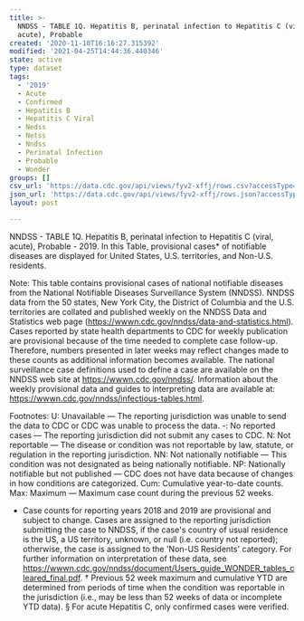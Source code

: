 ```yaml
---
title: >-
  NNDSS - TABLE 1Q. Hepatitis B, perinatal infection to Hepatitis C (viral,
  acute), Probable
created: '2020-11-10T16:16:27.315392'
modified: '2021-04-25T14:44:36.440346'
state: active
type: dataset
tags:
  - '2019'
  - Acute
  - Confirmed
  - Hepatitis B
  - Hepatitis C Viral
  - Nedss
  - Netss
  - Nndss
  - Perinatal Infection
  - Probable
  - Wonder
groups: []
csv_url: 'https://data.cdc.gov/api/views/fyv2-xffj/rows.csv?accessType=DOWNLOAD'
json_url: 'https://data.cdc.gov/api/views/fyv2-xffj/rows.json?accessType=DOWNLOAD'
layout: post

---
```

NNDSS - TABLE 1Q.  Hepatitis B, perinatal infection to Hepatitis C (viral, acute), Probable - 2019. In this Table, provisional cases* of notifiable diseases are displayed for United States, U.S. territories, and Non-U.S. residents. 

Note: 
This table contains provisional cases of national notifiable diseases from the National Notifiable Diseases Surveillance System (NNDSS). NNDSS data from the 50 states, New York City, the District of Columbia and the U.S. territories are collated and published weekly on the NNDSS Data and Statistics web page (https://wwwn.cdc.gov/nndss/data-and-statistics.html). Cases reported by state health departments to CDC for weekly publication are provisional because of the time needed to complete case follow-up. Therefore, numbers presented in later weeks may reflect changes made to these counts as additional information becomes available. The national surveillance case definitions used to define a case are available on the NNDSS web site at https://wwwn.cdc.gov/nndss/. Information about the weekly provisional data and guides to interpreting data are available at: https://wwwn.cdc.gov/nndss/infectious-tables.html. 

Footnotes:
U: Unavailable — The reporting jurisdiction was unable to send the data to CDC or CDC was unable to process the data.
-: No reported cases — The reporting jurisdiction did not submit any cases to CDC.
N: Not reportable — The disease or condition was not reportable by law, statute, or regulation in the reporting jurisdiction.
NN: Not nationally notifiable — This condition was not designated as being nationally notifiable.
NP: Nationally notifiable but not published — CDC does not have data because of changes in how conditions are categorized.
Cum: Cumulative year-to-date counts.
 Max: Maximum — Maximum case count during the previous 52 weeks.
 * Case counts for reporting years 2018 and 2019 are provisional and subject to change. Cases are assigned to the reporting jurisdiction submitting the case to NNDSS, if the case's country of usual residence is the US, a US territory, unknown, or null (i.e. country not reported); otherwise, the case is assigned to the 'Non-US Residents' category. For further information on interpretation of these data, see https://wwwn.cdc.gov/nndss/document/Users_guide_WONDER_tables_cleared_final.pdf. 
† Previous 52 week maximum and cumulative YTD are determined from periods of time when the condition was reportable in the jurisdiction (i.e., may be less than 52 weeks of data or incomplete YTD data). 
§ For acute Hepatitis C, only confirmed cases were verified.

